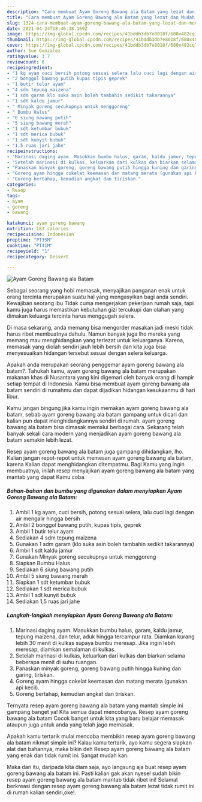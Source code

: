 ```yaml
---
description: "Cara membuat Ayam Goreng Bawang ala Batam yang lezat dan Mudah Dibuat"
title: "Cara membuat Ayam Goreng Bawang ala Batam yang lezat dan Mudah Dibuat"
slug: 1324-cara-membuat-ayam-goreng-bawang-ala-batam-yang-lezat-dan-mudah-dibuat
date: 2021-04-24T18:46:38.169Z
image: https://img-global.cpcdn.com/recipes/41bddb3db7e8018f/680x482cq70/ayam-goreng-bawang-ala-batam-foto-resep-utama.jpg
thumbnail: https://img-global.cpcdn.com/recipes/41bddb3db7e8018f/680x482cq70/ayam-goreng-bawang-ala-batam-foto-resep-utama.jpg
cover: https://img-global.cpcdn.com/recipes/41bddb3db7e8018f/680x482cq70/ayam-goreng-bawang-ala-batam-foto-resep-utama.jpg
author: Sue Gonzalez
ratingvalue: 3.7
reviewcount: 6
recipeingredient:
- "1 kg ayam cuci bersih potong sesuai selera lalu cuci lagi dengan air mengalir hingga bersih"
- "2 bonggol bawang putih kupas tipis geprek"
- "1 butir telur ayam"
- "4 sdm tepung maizena"
- "1 sdm garam klo suka asin boleh tambahin sedikit takarannya"
- "1 sdt kaldu jamur"
- " Minyak goreng secukupnya untuk menggoreng"
- " Bumbu Halus"
- "6 siung bawang putih"
- "5 siung bawang merah"
- "1 sdt ketumbar bubuk"
- "1 sdt merica bubuk"
- "1 sdt kunyit bubuk"
- "1,5 ruas jari jahe"
recipeinstructions:
- "Marinasi daging ayam. Masukkan bumbu halus, garam, kaldu jamur, tepung maizena, dan telur, aduk hingga tercampur rata. Diamkan kurang lebih 30 menit di kulkas supaya bumbu meresap. Jika ingin lebih meresap, diamkan semalaman di kulkas."
- "Setelah marinasi di kulkas, keluarkan dari kulkas dan biarkan selama beberapa menit di suhu ruangan."
- "Panaskan minyak goreng, goreng bawang putih hingga kuning dan garing, tiriskan."
- "Goreng ayam hingga cokelat keemasan dan matang merata (gunakan api kecil)."
- "Goreng bertahap, kemudian angkat dan tiriskan."
categories:
- Resep
tags:
- ayam
- goreng
- bawang

katakunci: ayam goreng bawang 
nutrition: 183 calories
recipecuisine: Indonesian
preptime: "PT35M"
cooktime: "PT41M"
recipeyield: "1"
recipecategory: Dessert

---
```



![Ayam Goreng Bawang ala Batam](https://img-global.cpcdn.com/recipes/41bddb3db7e8018f/680x482cq70/ayam-goreng-bawang-ala-batam-foto-resep-utama.jpg)

Sebagai seorang yang hobi memasak, menyajikan panganan enak untuk orang tercinta merupakan suatu hal yang mengasyikan bagi anda sendiri. Kewajiban seorang ibu Tidak cuma mengerjakan pekerjaan rumah saja, tapi kamu juga harus memastikan kebutuhan gizi tercukupi dan olahan yang dimakan keluarga tercinta harus menggugah selera.

Di masa  sekarang, anda memang bisa mengorder masakan jadi meski tidak harus ribet membuatnya dahulu. Namun banyak juga lho mereka yang memang mau menghidangkan yang terlezat untuk keluarganya. Karena, memasak yang diolah sendiri jauh lebih bersih dan kita juga bisa menyesuaikan hidangan tersebut sesuai dengan selera keluarga. 



Apakah anda merupakan seorang penggemar ayam goreng bawang ala batam?. Tahukah kamu, ayam goreng bawang ala batam merupakan makanan khas di Nusantara yang kini digemari oleh banyak orang di hampir setiap tempat di Indonesia. Kamu bisa membuat ayam goreng bawang ala batam sendiri di rumahmu dan dapat dijadikan hidangan kesukaanmu di hari libur.

Kamu jangan bingung jika kamu ingin memakan ayam goreng bawang ala batam, sebab ayam goreng bawang ala batam gampang untuk dicari dan kalian pun dapat menghidangkannya sendiri di rumah. ayam goreng bawang ala batam bisa dimasak memalui berbagai cara. Sekarang telah banyak sekali cara modern yang menjadikan ayam goreng bawang ala batam semakin lebih lezat.

Resep ayam goreng bawang ala batam juga gampang dihidangkan, lho. Kalian jangan repot-repot untuk memesan ayam goreng bawang ala batam, karena Kalian dapat menghidangkan ditempatmu. Bagi Kamu yang ingin membuatnya, inilah resep menyajikan ayam goreng bawang ala batam yang mantab yang dapat Kamu coba.

<!--inarticleads1-->

##### Bahan-bahan dan bumbu yang digunakan dalam menyiapkan Ayam Goreng Bawang ala Batam:

1. Ambil 1 kg ayam, cuci bersih, potong sesuai selera, lalu cuci lagi dengan air mengalir hingga bersih
1. Ambil 2 bonggol bawang putih, kupas tipis, geprek
1. Ambil 1 butir telur ayam
1. Sediakan 4 sdm tepung maizena
1. Gunakan 1 sdm garam (klo suka asin boleh tambahin sedikit takarannya)
1. Ambil 1 sdt kaldu jamur
1. Gunakan  Minyak goreng secukupnya untuk menggoreng
1. Siapkan  Bumbu Halus
1. Sediakan 6 siung bawang putih
1. Ambil 5 siung bawang merah
1. Siapkan 1 sdt ketumbar bubuk
1. Sediakan 1 sdt merica bubuk
1. Ambil 1 sdt kunyit bubuk
1. Sediakan 1,5 ruas jari jahe




<!--inarticleads2-->

##### Langkah-langkah menyiapkan Ayam Goreng Bawang ala Batam:

1. Marinasi daging ayam. Masukkan bumbu halus, garam, kaldu jamur, tepung maizena, dan telur, aduk hingga tercampur rata. Diamkan kurang lebih 30 menit di kulkas supaya bumbu meresap. Jika ingin lebih meresap, diamkan semalaman di kulkas.
1. Setelah marinasi di kulkas, keluarkan dari kulkas dan biarkan selama beberapa menit di suhu ruangan.
1. Panaskan minyak goreng, goreng bawang putih hingga kuning dan garing, tiriskan.
1. Goreng ayam hingga cokelat keemasan dan matang merata (gunakan api kecil).
1. Goreng bertahap, kemudian angkat dan tiriskan.




Ternyata resep ayam goreng bawang ala batam yang mantab simple ini gampang banget ya! Kita semua dapat mencobanya. Resep ayam goreng bawang ala batam Cocok banget untuk kita yang baru belajar memasak ataupun juga untuk anda yang telah jago memasak.

Apakah kamu tertarik mulai mencoba membikin resep ayam goreng bawang ala batam nikmat simple ini? Kalau kamu tertarik, ayo kamu segera siapkan alat dan bahannya, maka bikin deh Resep ayam goreng bawang ala batam yang enak dan tidak rumit ini. Sangat mudah kan. 

Maka dari itu, daripada kita diam saja, ayo langsung aja buat resep ayam goreng bawang ala batam ini. Pasti kalian gak akan nyesel sudah bikin resep ayam goreng bawang ala batam mantab tidak ribet ini! Selamat berkreasi dengan resep ayam goreng bawang ala batam lezat tidak rumit ini di rumah kalian sendiri,oke!.

